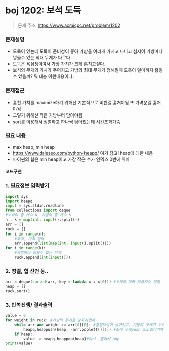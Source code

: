 # boj 1202: 보석 도둑
> 문제 주소: https://www.acmicpc.net/problem/1202

### 문제설명
- 도둑이 있는데 도둑이 준비성이 좋아 가방을 여러개 가지고 다니고 심지어 가방마다 넣을수 있는 최대 무게가 다르다..
- 도둑은 욕심쟁이여서 가장 가치가 크게 훔치고싶다.. 
- 보석의 무게와 가치가 주어지고 가방의 최대 무게가 정해질때 도둑이 얼마까지 훔칠수 있을까?
뭐 대충 이런내용이다.

### 문제접근
- 훔친 가치를 maximize하기 위해선 기본적으로 비싼걸 훔처야됨 또 가벼운걸 훔쳐야됨
- 그렇기 위해선 작은 가방부터 담아야됨
- sort를 이용해서 정렬하고 하나씩 담아봤는데 시간초과가뜸

### 필요 내용
- max heap, min heap
- https://www.daleseo.com/python-heapq/ 여기 참고! heap에 대한 내용
- 파이썬의 힙은 min heap이고 가장 작은 수가 인덱스 0번에 위치

#### 코드구현
### 1. 필요정보 입력받기
```python
import sys
import heapq
input = sys.stdin.readline
from collections import deque
#보석의 총 개수 N, 가방의 총 개수 K
n , k = map(int, input().split())
arr = []
ruck = []
for i in range(n):
    #무게, 가격 입력
    arr.append(list(map(int, input().split())))
for i in range(k):
    #가방마다 담을수 있는 무게
    ruck.append(int(input()))
```

### 2. 정렬, 힙 선언 등..
```python
arr = deque(sorted(arr, key = lambda x : x[0])) #무게에 대해 오름차순 정렬
heap = []
ruck.sort()
```

### 3. 반복진행/ 결과출력
``` python
value = 0
for weight in ruck: #가방의 무게를 순회하면서
    while arr and weight >= arr[0][0]: #훔칠보석이 남아있고, 가방의 무게가 보석의 무게보다 더 크면
        heapq.heappush(heap, -arr.popleft()[1]) #힙에 무게push min힙이기때문에 -를 붙혀줌 그러면 결국 가장 가치가 큰 값이 0번째 인덱스에 있음
    if heap:
        value -= heapq.heappop(heap)#다시 -붙혀서 pop
print(value)
```